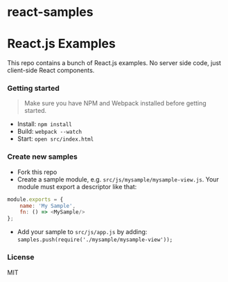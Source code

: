 # react-samples

React.js Examples
========================

This repo contains a bunch of React.js examples. No server side code, just client-side React components. 

### Getting started

> Make sure you have NPM and Webpack installed before getting started.

* Install: `npm install`
* Build: `webpack --watch`
* Start: `open src/index.html`

### Create new samples

* Fork this repo
* Create a sample module, e.g. `src/js/mysample/mysample-view.js`. Your module must export a descriptor like that:

```js
module.exports = {
    name: 'My Sample',
    fn: () => <MySample/>
};
```

* Add your sample to `src/js/app.js` by adding: `samples.push(require('./mysample/mysample-view'));`

### License

MIT
